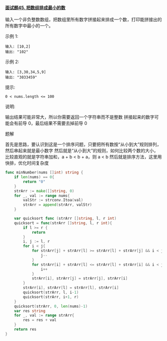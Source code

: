 #### [面试题45. 把数组排成最小的数](https://leetcode.cn/problems/ba-shu-zu-pai-cheng-zui-xiao-de-shu-lcof/)

输入一个非负整数数组，把数组里所有数字拼接起来排成一个数，打印能拼接出的所有数字中最小的一个。

 

示例 1:

```
输入: [10,2]
输出: "102"
```

示例 2:

```
输入: [3,30,34,5,9]
输出: "3033459"
```


提示:

```
0 < nums.length <= 100
```

说明:

输出结果可能非常大，所以你需要返回一个字符串而不是整数
拼接起来的数字可能会有前导 0，最后结果不需要去掉前导 0



题解

首先是思路，要认识到这是一个排序问题，只要把所有数按“从小到大”规则排列，然后串起来就是最小数字
然后就是“从小到大”的规则，如何比较两个数的大小，比较直观的就是字符串加和，a + b < b + a，则 a < b
然后就是排序方法，这里用快排，优化时间复杂度

```go
func minNumber(nums []int) string {
    if len(nums) == 0{
        return "0"
    }
    strArr := make([]string, 0)
    for _, val := range nums{
        valStr := strconv.Itoa(val)
        strArr = append(strArr, valStr)
    }

    var quicksort func (strArr []string, l, r int) 
    quicksort = func(strArr []string, l, r int){
        if l >= r {
            return
        }
        i, j := l, r
        for i < j{
            for strArr[j] + strArr[l] >= strArr[l] + strArr[j] && i < j{
                j--
            }
            for strArr[i] + strArr[l] <= strArr[l] + strArr[i] && i < j {
                i++
            }       
            strArr[i], strArr[j] = strArr[j], strArr[i]
        }
        strArr[i], strArr[l] = strArr[l], strArr[i]
        quicksort(strArr, l, i-1)
        quicksort(strArr, i+1, r)
    }
    quicksort(strArr, 0, len(nums)-1)
    var res string
    for _, val := range strArr{
        res = res + val
    }
    return res
}
```

